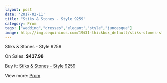 ```yaml
---
layout: post
date: '2017-02-11'
title: "Stiks & Stones - Style 9259"
category: Prom
tags: ["wedding","dresses","elegant","style","junoesque"]
image: http://img.sequinious.com/19631-thickbox_default/stiks-stones-style-9259.jpg
---
```

Stiks & Stones - Style 9259

On Sales: **$437.98**
<a href="https://www.sequinious.com/prom/8880-stiks-stones-style-9259.html"><amp-img layout="responsive" width="600" height="600" src="//img.sequinious.com/19631-thickbox_default/stiks-stones-style-9259.jpg" alt="Stiks & Stones - Style 9259 0" /></a>
<a href="https://www.sequinious.com/prom/8880-stiks-stones-style-9259.html"><amp-img layout="responsive" width="600" height="600" src="//img.sequinious.com/19632-thickbox_default/stiks-stones-style-9259.jpg" alt="Stiks & Stones - Style 9259 1" /></a>
<a href="https://www.sequinious.com/prom/8880-stiks-stones-style-9259.html"><amp-img layout="responsive" width="600" height="600" src="//img.sequinious.com/19633-thickbox_default/stiks-stones-style-9259.jpg" alt="Stiks & Stones - Style 9259 2" /></a>
<a href="https://www.sequinious.com/prom/8880-stiks-stones-style-9259.html"><amp-img layout="responsive" width="600" height="600" src="//img.sequinious.com/19634-thickbox_default/stiks-stones-style-9259.jpg" alt="Stiks & Stones - Style 9259 3" /></a>
<a href="https://www.sequinious.com/prom/8880-stiks-stones-style-9259.html"><amp-img layout="responsive" width="600" height="600" src="//img.sequinious.com/19635-thickbox_default/stiks-stones-style-9259.jpg" alt="Stiks & Stones - Style 9259 4" /></a>
<a href="https://www.sequinious.com/prom/8880-stiks-stones-style-9259.html"><amp-img layout="responsive" width="600" height="600" src="//img.sequinious.com/19636-thickbox_default/stiks-stones-style-9259.jpg" alt="Stiks & Stones - Style 9259 5" /></a>

Buy it: [Stiks & Stones - Style 9259](https://www.sequinious.com/prom/8880-stiks-stones-style-9259.html "Stiks & Stones - Style 9259")

View more: [Prom](https://www.sequinious.com/7-prom "Prom")